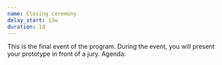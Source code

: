 ```yaml
---
name: Closing ceremony
delay_start: 13w
duration: 1d
---
```


This is the final event of the program. During the event, you will present your prototype in front of a jury.
Agenda:

